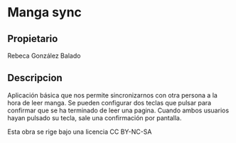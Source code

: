 # Manga sync
 
## Propietario
Rebeca González Balado

## Descripcion
Aplicación básica que nos permite sincronizarnos con otra persona a la hora de leer manga.
Se pueden configurar dos teclas que pulsar para confirmar que se ha terminado de leer una pagina.
Cuando ambos usuarios hayan pulsado su tecla, sale una confirmación por pantalla.


Esta obra se rige bajo una licencia CC BY-NC-SA
